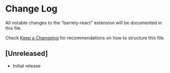 # Change Log

All notable changes to the "barrely-react" extension will be documented in this file.

Check [Keep a Changelog](http://keepachangelog.com/) for recommendations on how to structure this file.

## [Unreleased]

- Initial release